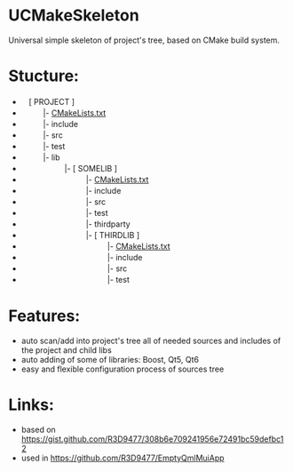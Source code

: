 # UCMakeSkeleton
Universal simple skeleton of project's tree, based on CMake build system.

# Stucture:
* ㅤ[ PROJECT ]
* ㅤㅤㅤ|- [CMakeLists.txt](CMakeLists.txt)
* ㅤㅤㅤ|- include
* ㅤㅤㅤ|- src
* ㅤㅤㅤ|- test
* ㅤㅤㅤ|- lib
* ㅤㅤㅤㅤㅤㅤ|- [ SOMELIB ]
* ㅤㅤㅤㅤㅤㅤㅤㅤㅤ|- [CMakeLists.txt](lib/somelib/CMakeLists.txt)
* ㅤㅤㅤㅤㅤㅤㅤㅤㅤ|- include
* ㅤㅤㅤㅤㅤㅤㅤㅤㅤ|- src
* ㅤㅤㅤㅤㅤㅤㅤㅤㅤ|- test
* ㅤㅤㅤㅤㅤㅤㅤㅤㅤ|- thirdparty
* ㅤㅤㅤㅤㅤㅤㅤㅤㅤ|- [ THIRDLIB ]
* ㅤㅤㅤㅤㅤㅤㅤㅤㅤㅤㅤㅤ|- [CMakeLists.txt](lib/somelib/thirdparty/thirdlib/CMakeLists.txt)
* ㅤㅤㅤㅤㅤㅤㅤㅤㅤㅤㅤㅤ|- include
* ㅤㅤㅤㅤㅤㅤㅤㅤㅤㅤㅤㅤ|- src
* ㅤㅤㅤㅤㅤㅤㅤㅤㅤㅤㅤㅤ|- test

# Features:
* auto scan/add into project's tree all of needed sources and includes of the project and child libs
* auto adding of some of libraries: Boost, Qt5, Qt6
* easy and flexible configuration process of sources tree

# Links:
* based on https://gist.github.com/R3D9477/308b6e709241956e72491bc59defbc12
* used in https://github.com/R3D9477/EmptyQmlMuiApp

